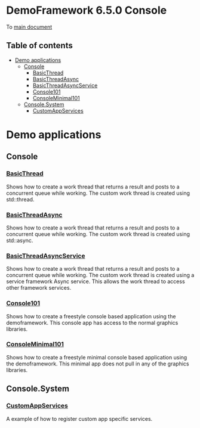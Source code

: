 <!-- #AG_PROJECT_NAMESPACE_ROOT# -->
<!-- #AG_PROJECT_CAPTION_BEGIN# -->
# DemoFramework 6.5.0 Console

To [main document](../../README.md)
<!-- #AG_PROJECT_CAPTION_END# -->
## Table of contents
<!-- #AG_TOC_BEGIN# -->
* [Demo applications](#demo-applications)
  * [Console](#console)
    * [BasicThread](#basicthread)
    * [BasicThreadAsync](#basicthreadasync)
    * [BasicThreadAsyncService](#basicthreadasyncservice)
    * [Console101](#console101)
    * [ConsoleMinimal101](#consoleminimal101)
  * [Console.System](#consolesystem)
    * [CustomAppServices](#customappservices)
<!-- #AG_TOC_END# -->

# Demo applications

<!-- #AG_DEMOAPPS_BEGIN# -->

## Console

### [BasicThread](BasicThread)

Shows how to create a work thread that returns a result and posts to a concurrent queue while working.
The custom work thread is created using std::thread.

### [BasicThreadAsync](BasicThreadAsync)

Shows how to create a work thread that returns a result and posts to a concurrent queue while working.
The custom work thread is created using std::async.

### [BasicThreadAsyncService](BasicThreadAsyncService)

Shows how to create a work thread that returns a result and posts to a concurrent queue while working.
The custom work thread is created using a service framework Async service. This allows the work thread to access other framework services.

### [Console101](Console101)

Shows how to create a freestyle  console based application using the demoframework.
This console app has access to the normal graphics libraries.

### [ConsoleMinimal101](ConsoleMinimal101)

Shows how to create a freestyle minimal console based application using the demoframework.
This minimal app does not pull in any of the graphics libraries.

## Console.System

### [CustomAppServices](System/CustomAppServices)

A example of how to register custom app specific services.

<!-- #AG_DEMOAPPS_END# -->
